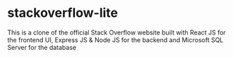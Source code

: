 # stackoverflow-lite
This is a clone of the official Stack Overflow website built with React JS for the frontend UI, Express JS &amp; Node JS for the backend and Microsoft SQL Server for the database
